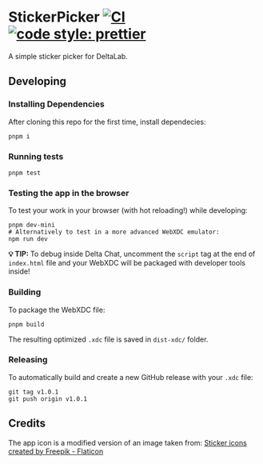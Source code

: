 # StickerPicker [![CI](https://github.com/DeltaZen/StickerPicker/actions/workflows/ci.yml/badge.svg)](https://github.com/DeltaZen/StickerPicker/actions/workflows/ci.yml) [![code style: prettier](https://img.shields.io/badge/code_style-prettier-ff69b4.svg?style=flat-square)](https://github.com/prettier/prettier)

A simple sticker picker for DeltaLab.

## Developing

### Installing Dependencies

After cloning this repo for the first time, install dependecies:

```
pnpm i
```

### Running tests

```
pnpm test
```

### Testing the app in the browser

To test your work in your browser (with hot reloading!) while developing:

```
pnpm dev-mini
# Alternatively to test in a more advanced WebXDC emulator:
npm run dev
```

**💡 TIP:** To debug inside Delta Chat, uncomment the `script` tag at the end of
`index.html` file and your WebXDC will be packaged with developer tools inside!

### Building

To package the WebXDC file:

```
pnpm build
```

The resulting optimized `.xdc` file is saved in `dist-xdc/` folder.

### Releasing

To automatically build and create a new GitHub release with your `.xdc` file:

```
git tag v1.0.1
git push origin v1.0.1
```

## Credits

The app icon is a modified version of an image taken from: <a href="https://www.flaticon.com/free-icons/sticker" title="sticker icons">Sticker icons created by Freepik - Flaticon</a>
